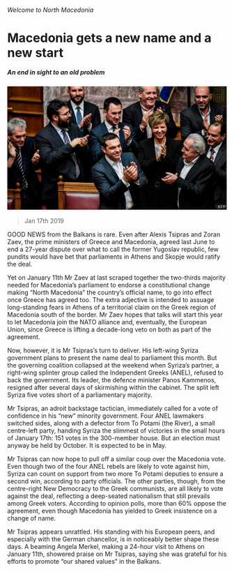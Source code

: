 ###### Welcome to North Macedonia

# Macedonia gets a new name and a new start 

##### An end in sight to an old problem 

![image](images/20190119_eup506.jpg) 

> Jan 17th 2019 

 

GOOD NEWS from the Balkans is rare. Even after Alexis Tsipras and Zoran Zaev, the prime ministers of Greece and Macedonia, agreed last June to end a 27-year dispute over what to call the former Yugoslav republic, few pundits would have bet that parliaments in Athens and Skopje would ratify the deal. 

Yet on January 11th Mr Zaev at last scraped together the two-thirds majority needed for Macedonia’s parliament to endorse a constitutional change making “North Macedonia” the country’s official name, to go into effect once Greece has agreed too. The extra adjective is intended to assuage long-standing fears in Athens of a territorial claim on the Greek region of Macedonia south of the border. Mr Zaev hopes that talks will start this year to let Macedonia join the NATO alliance and, eventually, the European Union, since Greece is lifting a decade-long veto on both as part of the agreement. 

Now, however, it is Mr Tsipras’s turn to deliver. His left-wing Syriza government plans to present the name deal to parliament this month. But the governing coalition collapsed at the weekend when Syriza’s partner, a right-wing splinter group called the Independent Greeks (ANEL), refused to back the government. Its leader, the defence minister Panos Kammenos, resigned after several days of skirmishing within the cabinet. The split left Syriza five votes short of a parliamentary majority. 

Mr Tsipras, an adroit backstage tactician, immediately called for a vote of confidence in his “new” minority government. Four ANEL lawmakers switched sides, along with a defector from To Potami (the River), a small centre-left party, handing Syriza the slimmest of victories in the small hours of January 17th: 151 votes in the 300-member house. But an election must anyway be held by October. It is expected to be in May. 

Mr Tsipras can now hope to pull off a similar coup over the Macedonia vote. Even though two of the four ANEL rebels are likely to vote against him, Syriza can count on support from two more To Potami deputies to ensure a second win, according to party officials. The other parties, though, from the centre-right New Democracy to the Greek communists, are all likely to vote against the deal, reflecting a deep-seated nationalism that still prevails among Greek voters. According to opinion polls, more than 60% oppose the agreement, even though Macedonia has yielded to Greek insistence on a change of name. 

Mr Tsipras appears unrattled. His standing with his European peers, and especially with the German chancellor, is in noticeably better shape these days. A beaming Angela Merkel, making a 24-hour visit to Athens on January 11th, showered praise on Mr Tsipras, saying she was grateful for his efforts to promote “our shared values” in the Balkans. 

